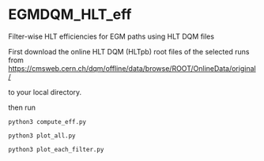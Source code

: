 # EGMDQM_HLT_eff
Filter-wise HLT efficiencies for EGM paths using HLT DQM files

First download the online HLT DQM (HLTpb) root files of the selected runs from 
https://cmsweb.cern.ch/dqm/offline/data/browse/ROOT/OnlineData/original/

to your local directory.

then run
```
python3 compute_eff.py

python3 plot_all.py

python3 plot_each_filter.py
```
